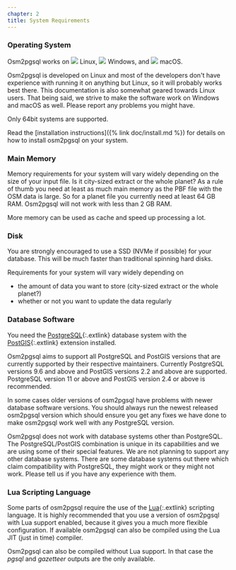 ```yaml
---
chapter: 2
title: System Requirements
---
```


### Operating System

Osm2pgsql works on
<img class="inline" src="{% link img/linux.png %}"/> Linux,
<img class="inline" src="{% link img/windows.png %}"/> Windows, and
<img class="inline" src="{% link img/apple.png %}"/> macOS.

Osm2pgsql is developed on Linux and most of the developers don't have
experience with running it on anything but Linux, so it will probably works
best there. This documentation is also somewhat geared towards Linux users.
That being said, we strive to make the software work on Windows and macOS as
well. Please report any problems you might have.

Only 64bit systems are supported.

Read the [installation instructions]({% link doc/install.md %}) for details
on how to install osm2pgsql on your system.

### Main Memory

Memory requirements for your system will vary widely depending on the size of
your input file. Is it city-sized extract or the whole planet? As a rule of
thumb you need at least as much main memory as the PBF file with the OSM data
is large. So for a planet file you currently need at least 64 GB RAM. Osm2pgsql
will not work with less than 2 GB RAM.

More memory can be used as cache and speed up processing a lot.

### Disk

You are strongly encouraged to use a SSD (NVMe if possible) for your database.
This will be much faster than traditional spinning hard disks.

Requirements for your system will vary widely depending on
* the amount of data you want to store (city-sized extract or the whole planet?)
* whether or not you want to update the data regularly

### Database Software

You need the [PostgreSQL](https://www.postgresql.org/){:.extlink} database
system with the [PostGIS](https://postgis.net/){:.extlink} extension installed.

Osm2pgsql aims to support all PostgreSQL and PostGIS versions that are
currently supported by their respective maintainers. Currently PostgreSQL
versions 9.6 and above and PostGIS versions 2.2 and above are supported.
PostgreSQL version 11 or above and PostGIS version 2.4 or above is recommended.

In some cases older versions of osm2pgsql have problems with newer database
software versions. You should always run the newest released osm2pgsql version
which should ensure you get any fixes we have done to make osm2pgsql work well
with any PostgreSQL version.

Osm2pgsql does not work with database systems other than PostgreSQL. The
PostgreSQL/PostGIS combination is unique in its capabilities and we are using
some of their special features. We are not planning to support any other
database systems. There are some database systems out there which claim
compatibility with PostgreSQL, they might work or they might not work. Please
tell us if you have any experience with them.

### Lua Scripting Language

Some parts of osm2pgsql require the use of the
[Lua](https://www.lua.org/){:.extlink} scripting language. It is highly
recommended that you use a version of osm2pgsql with Lua support enabled,
because it gives you a much more flexible configuration. If available osm2pgsql
can also be compiled using the Lua JIT (just in time) compiler.

Osm2pgsql can also be compiled without Lua support. In that case the *pgsql*
and *gazetteer* outputs are the only available.

